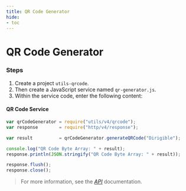 ```yaml
---
title: QR Code Generator
hide:
- toc
---
```


# QR Code Generator

### Steps

1. Create a project `utils-qrcode`.
2. Then create a JavaScript service named `qr-generator.js`.
3. Within the service code, enter the following content:

#### QR Code Service

```javascript
var qrCodeGenerator = require("utils/v4/qrcode");
var response        = require("http/v4/response");

var result          = qrCodeGenerator.generateQRCode("Dirigible");

console.log("QR Code Byte Array: " + result);
response.println(JSON.stringify("QR Code Byte Array: " + result));

response.flush();
response.close();
```

> For more information, see the _[API](../../api/)_ documentation.